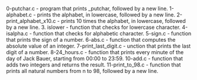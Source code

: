 0-putchar.c - program that prints _putchar, followed by a new line.
1-alphabet.c - prints the alphabet, in lowercase, followed by a new line.
2-print_alphabet_x10.c - prints 10 times the alphabet, in lowercase, followed by a new line.
3. islower - function that checks for lowercase character.
4-isalpha.c - function that checks for alphabetic character.
5-sign.c -  function that prints the sign of a number.
6-abs.c - function that computes the absolute value of an integer.
7-print_last_digit.c - unction that prints the last digit of a number.
8-24_hours.c - function that prints every minute of the day of Jack Bauer, starting from 00:00 to 23:59.
10-add.c - function that adds two integers and returns the result.
11-print_to_98.c - function that prints all natural numbers from n to 98, followed by a new line.
